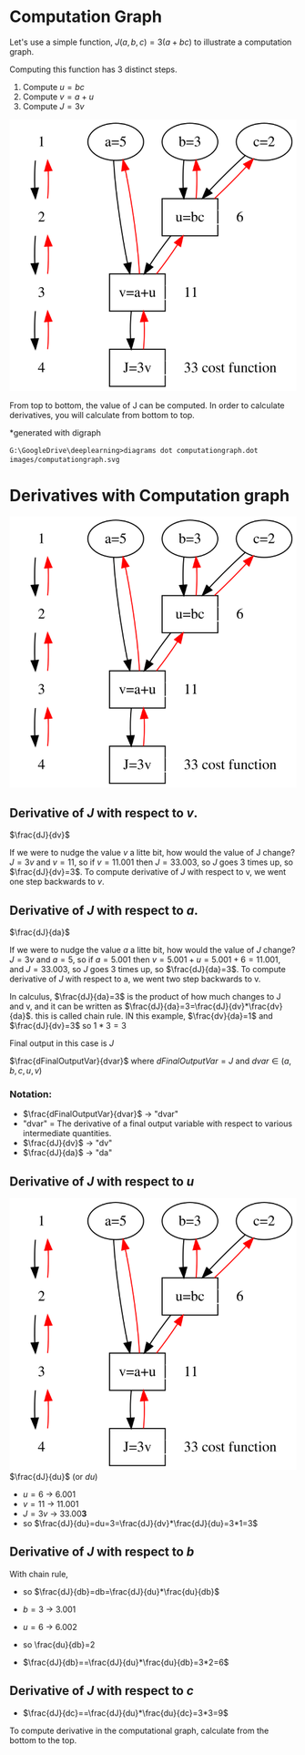 # Computation Graph

Let's use a simple function, $J(a, b, c)=3(a+bc)$ to illustrate a computation graph.

Computing this function has 3 distinct steps.
1. Compute $u=bc$
2. Compute $v=a+u$
3. Compute $J=3v$

![](images/computationgraph.svg)

From top to bottom, the value of J can be computed. In order to calculate derivatives, you will calculate from bottom to top.

*generated with digraph
```
G:\GoogleDrive\deeplearning>diagrams dot computationgraph.dot images/computationgraph.svg
```

# Derivatives with  Computation graph

![](images/computationgraph.svg)

## Derivative of $J$ with respect to $v$.

$\frac{dJ}{dv}$

If we were to nudge the value $v$ a litte bit, how would the value of J change?
$J=3v$ and $v=11$, so if $v=11.001$ then $J=33.003$, so $J$ goes 3 times up, so $\frac{dJ}{dv}=3$.
To compute derivative of $J$ with respect to v, we went one step backwards to $v$.

## Derivative of $J$ with respect to $a$.

$\frac{dJ}{da}$

If we were to nudge the value $a$ a litte bit, how would the value of $J$ change?
$J=3v$ and $a=5$, so if $a=5.001$ then $v=5.001+u=5.001+6=11.001$, and $J=33.003$, so $J$ goes 3 times up, so $\frac{dJ}{da}=3$.
To compute derivative of $J$ with respect to a, we went two step backwards to v.

In calculus,  $\frac{dJ}{da}=3$ is the product of how much changes to J and v, and it can be written as
 $\frac{dJ}{da}=3=\frac{dJ}{dv}*\frac{dv}{da}$. this is called chain rule. IN this example, $\frac{dv}{da}=1$ and $\frac{dJ}{dv}=3$ so $1*3=3$

 Final output in this case is $J$

 $\frac{dFinalOutputVar}{dvar}$ where $dFinalOutputVar = J$ and $dvar \in (a, b, c, u, v)$

 ### Notation:
* $\frac{dFinalOutputVar}{dvar}$ -> "dvar"
*  "dvar" = The derivative of a final output variable with respect to various intermediate quantities.
* $\frac{dJ}{dv}$ -> "dv"
* $\frac{dJ}{da}$ -> "da"

## Derivative of $J$ with respect to $u$
![](images/computationgraph.svg)
$\frac{dJ}{du}$ (or $du$)

* $u=6$ -> 6.001
* $v=11$ -> 11.001
* $J=3v$ -> 33.00**3**
* so $\frac{dJ}{du}=du=3=\frac{dJ}{dv}*\frac{dJ}{du}=3*1=3$

## Derivative of $J$ with respect to $b$
With chain rule,
* so $\frac{dJ}{db}=db=\frac{dJ}{du}*\frac{du}{db}$
* $b=3$ -> 3.001
* $u=6$ -> 6.002

* so \frac{du}{db}=2
* $\frac{dJ}{db}==\frac{dJ}{du}*\frac{du}{db}=3*2=6$

## Derivative of $J$ with respect to $c$
* $\frac{dJ}{dc}==\frac{dJ}{du}*\frac{du}{dc}=3*3=9$

To compute derivative in the computational graph, calculate from the bottom to the top.
